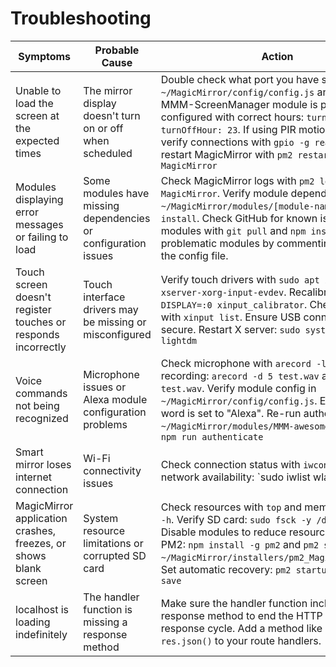 # Troubleshooting

| Symptoms | Probable Cause | Action |
|----------|----------------|--------|
| Unable to load the screen at the expected times | The mirror display doesn't turn on or off when scheduled | Double check what port you have set in `~/MagicMirror/config/config.js` and ensure the MMM-ScreenManager module is properly configured with correct hours: `turnOnHour: 7, turnOffHour: 23`. If using PIR motion sensor, verify connections with `gpio -g read 17`. Then restart MagicMirror with `pm2 restart MagicMirror` |
| Modules displaying error messages or failing to load | Some modules have missing dependencies or configuration issues | Check MagicMirror logs with `pm2 logs MagicMirror`. Verify module dependencies with `cd ~/MagicMirror/modules/[module-name]` and `npm install`. Check GitHub for known issues. Update modules with `git pull` and `npm install`. Disable problematic modules by commenting them out in the config file. |
| Touch screen doesn't register touches or responds incorrectly | Touch interface drivers may be missing or misconfigured | Verify touch drivers with `sudo apt install -y xserver-xorg-input-evdev`. Recalibrate with `DISPLAY=:0 xinput_calibrator`. Check detection with `xinput list`. Ensure USB connections are secure. Restart X server: `sudo systemctl restart lightdm` |
| Voice commands not being recognized | Microphone issues or Alexa module configuration problems | Check microphone with `arecord -l`. Test recording: `arecord -d 5 test.wav` and `aplay test.wav`. Verify module config in `~/MagicMirror/config/config.js`. Ensure wake word is set to "Alexa". Re-run authentication: `cd ~/MagicMirror/modules/MMM-awesome-alexa` and `npm run authenticate` |
| Smart mirror loses internet connection | Wi-Fi connectivity issues | Check connection status with `iwconfig`. Verify network availability: `sudo iwlist wlan0 scan | grep ESSID`. Check configuration in `/etc/wpa_supplicant/wpa_supplicant.conf`. Ensure credentials are correct. Restart networking: `sudo systemctl restart networking` |
| MagicMirror application crashes, freezes, or shows blank screen | System resource limitations or corrupted SD card | Check resources with `top` and memory with `free -h`. Verify SD card: `sudo fsck -y /dev/mmcblk0p2`. Disable modules to reduce resource usage. Use PM2: `npm install -g pm2` and `pm2 start ~/MagicMirror/installers/pm2_MagicMirror.json`. Set automatic recovery: `pm2 startup` and `pm2 save` |
| localhost is loading indefinitely | The handler function is missing a response method | Make sure the handler function includes a response method to end the HTTP request-response cycle. Add a method like `res.send()` or `res.json()` to your route handlers. |